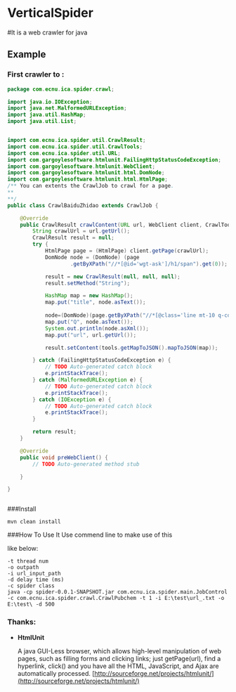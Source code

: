 VerticalSpider
==============

#It is a web crawler for java

## Example
### First crawler to :
```java
package com.ecnu.ica.spider.crawl;

import java.io.IOException;
import java.net.MalformedURLException;
import java.util.HashMap;
import java.util.List;


import com.ecnu.ica.spider.util.CrawlResult;
import com.ecnu.ica.spider.util.CrawlTools;
import com.ecnu.ica.spider.util.URL;
import com.gargoylesoftware.htmlunit.FailingHttpStatusCodeException;
import com.gargoylesoftware.htmlunit.WebClient;
import com.gargoylesoftware.htmlunit.html.DomNode;
import com.gargoylesoftware.htmlunit.html.HtmlPage;
/** You can extents the CrawlJob to crawl for a page.
** 
**/
public class CrawlBaiduZhidao extends CrawlJob {

	@Override
	public CrawlResult crawlContent(URL url, WebClient client, CrawlTools tools) {
		String crawlUrl = url.getUrl();
		CrawlResult result = null;
		try {
			HtmlPage page = (HtmlPage) client.getPage(crawlUrl);
			DomNode node = (DomNode) (page
					.getByXPath("//*[@id='wgt-ask']/h1/span").get(0));

			result = new CrawlResult(null, null, null);
			result.setMethod("String");

			HashMap map = new HashMap();
			map.put("title", node.asText());
			
			node=(DomNode)(page.getByXPath("//*[@class='line mt-10 q-content']").get(0));
			map.put("Q", node.asText());
			System.out.println(node.asXml());
			map.put("url", url.getUrl());

			result.setContent(tools.getMapToJSON().mapToJSON(map));

		} catch (FailingHttpStatusCodeException e) {
			// TODO Auto-generated catch block
			e.printStackTrace();
		} catch (MalformedURLException e) {
			// TODO Auto-generated catch block
			e.printStackTrace();
		} catch (IOException e) {
			// TODO Auto-generated catch block
			e.printStackTrace();
		}

		return result;
	}

	@Override
	public void preWebClient() {
		// TODO Auto-generated method stub

	}

}



```

###Install
```
mvn clean install
```

###How To Use It
Use commend line to make use of this 

like below:
```
-t thread num
-o outpath
-i url_input_path
-d delay time (ms)
-c spider class
java -cp spider-0.0.1-SNAPSHOT.jar com.ecnu.ica.spider.main.JobControl -c com.ecnu.ica.spider.crawl.CrawlPubchem -t 1 -i E:\test\url_.txt -o E:\test\ -d 500
```

### Thanks:
* **HtmlUnit**

	A java GUI-Less browser, which allows high-level manipulation of web pages, such as filling forms and clicking links; just getPage(url), find a hyperlink, click() and you have all the HTML, JavaScript, and Ajax are automatically processed.
	[http://sourceforge.net/projects/htmlunit/](http://sourceforge.net/projects/htmlunit/)
